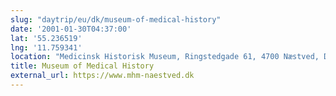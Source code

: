 ```yaml
---
slug: "daytrip/eu/dk/museum-of-medical-history"
date: '2001-01-30T04:37:00'
lat: '55.236519'
lng: '11.759341'
location: "Medicinsk Historisk Museum, Ringstedgade 61, 4700 Næstved, Danmark"
title: Museum of Medical History
external_url: https://www.mhm-naestved.dk
---
```



